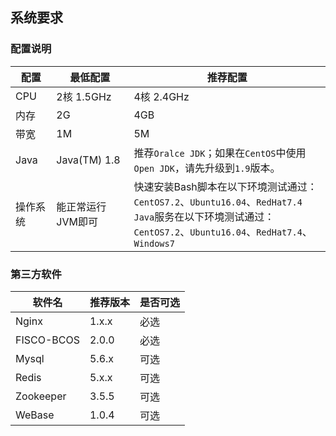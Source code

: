 ## 系统要求

### 配置说明

| 配置     | 最低配置          | 推荐配置                                                     |
| -------- | ----------------- | ------------------------------------------------------------ |
| CPU      | 2核 1.5GHz        | 4核 2.4GHz                                                   |
| 内存     | 2G                | 4GB                                                          |
| 带宽     | 1M                | 5M                                                           |
| Java     | Java(TM) 1.8      | 推荐`Oralce JDK`；如果在`CentOS`中使用`Open JDK`，请先升级到`1.9`版本。 |
| 操作系统 | 能正常运行JVM即可 | 快速安装Bash脚本在以下环境测试通过：<br />`CentOS7.2`、`Ubuntu16.04`、`RedHat7.4`<br />`Java`服务在以下环境测试通过：<br />`CentOS7.2`、`Ubuntu16.04`、`RedHat7.4`、`Windows7` |

### 第三方软件

| 软件名     | 推荐版本 | 是否可选 |
| ---------- | -------- | -------- |
| Nginx      | 1.x.x    | 必选     |
| FISCO-BCOS | 2.0.0    | 必选     |
| Mysql      | 5.6.x    | 可选     |
| Redis      | 5.x.x    | 可选     |
| Zookeeper  | 3.5.5    | 可选     |
| WeBase     | 1.0.4    | 可选     |
